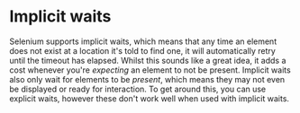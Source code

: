 # Implicit waits
Selenium supports implicit waits, which means that any time an element does not exist at a location it's told to find one, it will automatically retry until the timeout has elapsed. Whilst this sounds like a great idea, it adds a cost whenever you're *expecting* an element to not be present. Implicit waits also only wait for elements to be *present*, which means they may not even be displayed or ready for interaction. To get around this, you can use explicit waits, however these don't work well when used with implicit waits.

